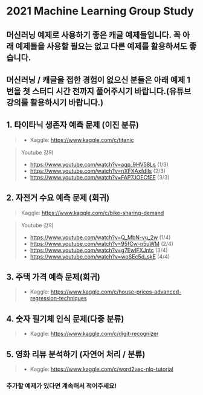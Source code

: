 # 2021 Machine Learning Group Study

## 머신러닝 예제로 사용하기 좋은 캐글 예제들입니다. 꼭 아래 예제들을 사용할 필요는 없고 다른 예제를 활용하셔도 좋습니다.
## 머신러닝 / 캐글을 접한 경험이 없으신 분들은 아래 예제 1번을 첫 스터디 시간 전까지 풀어주시기 바랍니다.(유튜브 강의를 활용하시기 바랍니다.)

## 1. 타이타닉 생존자 예측 문제 (이진 분류)
>  - Kaggle: https://www.kaggle.com/c/titanic

> Youtube 강의
>  - https://www.youtube.com/watch?v=aqp_9HV58Ls (1/3)
>  - https://www.youtube.com/watch?v=nXFXAxfdIls (2/3)
>  - https://www.youtube.com/watch?v=FAP7JOECfEE (3/3)

## 2. 자전거 수요 예측 문제 (회귀)
> Kaggle: https://www.kaggle.com/c/bike-sharing-demand

> Youtube 강의
>  - https://www.youtube.com/watch?v=Q_MbN-vu_2w (1/4)
>  - https://www.youtube.com/watch?v=95fCw-n5uWM (2/4)
>  - https://www.youtube.com/watch?v=g7EwIFXJntc (3/4)
>  - https://www.youtube.com/watch?v=woSEc5d_skE (4/4)

## 3. 주택 가격 예측 문제(회귀)
>  - Kaggle: https://www.kaggle.com/c/house-prices-advanced-regression-techniques

## 4. 숫자 필기체 인식 문제(다중 분류)
>  - Kaggle: https://www.kaggle.com/c/digit-recognizer

## 5. 영화 리뷰 분석하기 (자연어 처리 / 분류)
>  - Kaggle: https://www.kaggle.com/c/word2vec-nlp-tutorial

### 추가할 예제가 있다면 계속해서 적어주세요!
